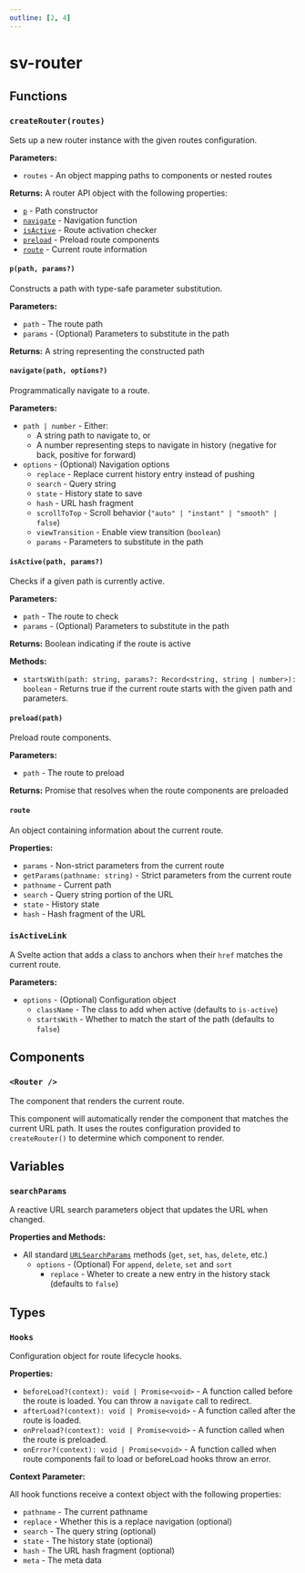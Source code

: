 ```yaml
---
outline: [2, 4]
---
```


# sv-router

## Functions

### `createRouter(routes)`

Sets up a new router instance with the given routes configuration.

**Parameters:**

- `routes` - An object mapping paths to components or nested routes

**Returns:** A router API object with the following properties:

- [`p`](#p-path-params) - Path constructor
- [`navigate`](#navigate-path-options) - Navigation function
- [`isActive`](#isactive-path-params) - Route activation checker
- [`preload`](#preload-path) - Preload route components
- [`route`](#route) - Current route information

#### `p(path, params?)`

Constructs a path with type-safe parameter substitution.

**Parameters:**

- `path` - The route path
- `params` - (Optional) Parameters to substitute in the path

**Returns:** A string representing the constructed path

#### `navigate(path, options?)`

Programmatically navigate to a route.

**Parameters:**

- `path | number` - Either:
  - A string path to navigate to, or
  - A number representing steps to navigate in history (negative for back, positive for forward)
- `options` - (Optional) Navigation options
  - `replace` - Replace current history entry instead of pushing
  - `search` - Query string
  - `state` - History state to save
  - `hash` - URL hash fragment
  - `scrollToTop` - Scroll behavior (`"auto" | "instant" | "smooth" | false`)
  - `viewTransition` - Enable view transition (`boolean`)
  - `params` - Parameters to substitute in the path

#### `isActive(path, params?)`

Checks if a given path is currently active.

**Parameters:**

- `path` - The route to check
- `params` - (Optional) Parameters to substitute in the path

**Returns:** Boolean indicating if the route is active

**Methods:**

- `startsWith(path: string, params?: Record<string, string | number>): boolean` - Returns true if the current route starts with the given path and parameters.

#### `preload(path)`

Preload route components.

**Parameters:**

- `path` - The route to preload

**Returns:** Promise that resolves when the route components are preloaded

#### `route`

An object containing information about the current route.

**Properties:**

- `params` - Non-strict parameters from the current route
- `getParams(pathname: string)` - Strict parameters from the current route
- `pathname` - Current path
- `search` - Query string portion of the URL
- `state` - History state
- `hash` - Hash fragment of the URL

### `isActiveLink`

A Svelte action that adds a class to anchors when their `href` matches the current route.

**Parameters:**

- `options` - (Optional) Configuration object
  - `className` - The class to add when active (defaults to `is-active`)
  - `startsWith` - Whether to match the start of the path (defaults to `false`)

## Components

### `<Router />`

The component that renders the current route.

This component will automatically render the component that matches the current URL path. It uses the routes configuration provided to `createRouter()` to determine which component to render.

## Variables

### `searchParams`

A reactive URL search parameters object that updates the URL when changed.

**Properties and Methods:**

- All standard [`URLSearchParams`](https://developer.mozilla.org/en-US/docs/Web/API/URLSearchParams) methods (`get`, `set`, `has`, `delete`, etc.)
  - `options` - (Optional) For `append`, `delete`, `set` and `sort`
    - `replace` - Wheter to create a new entry in the history stack (defaults to `false`)

## Types

### `Hooks`

Configuration object for route lifecycle hooks.

**Properties:**

- `beforeLoad?(context): void | Promise<void>` - A function called before the route is loaded. You can throw a `navigate` call to redirect.
- `afterLoad?(context): void | Promise<void>` - A function called after the route is loaded.
- `onPreload?(context): void | Promise<void>` - A function called when the route is preloaded.
- `onError?(context): void | Promise<void>` - A function called when route components fail to load or beforeLoad hooks throw an error.

**Context Parameter:**

All hook functions receive a context object with the following properties:

- `pathname` - The current pathname
- `replace` - Whether this is a replace navigation (optional)
- `search` - The query string (optional)
- `state` - The history state (optional)
- `hash` - The URL hash fragment (optional)
- `meta` - The meta data
